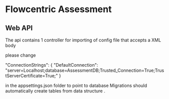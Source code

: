 # Flowcentric Assessment

## Web API

The api contains 1 controller for importing of config file that accepts a XML body 

please change 

  "ConnectionStrings": {
    "DefaultConnection": "server=Localhost;database=AssessmentDB;Trusted_Connection=True;TrustServerCertificate=True;"
  }

  in the appsettings.json folder to point to database Migrations should automatically create tables from data structure . 

  

